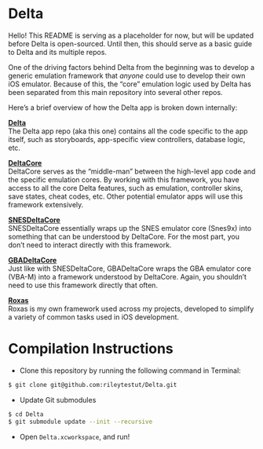 Delta
===========

Hello! This README is serving as a placeholder for now, but will be updated before Delta is open-sourced. Until then, this should serve as a basic guide to Delta and its multiple repos.

One of the driving factors behind Delta from the beginning was to develop a generic emulation framework that *anyone* could use to develop their own iOS emulator. Because of this, the “core” emulation logic used by Delta has been separated from this main repository into several other repos.

Here’s a brief overview of how the Delta app is broken down internally:

[**Delta** ](https://github.com/rileytestut/Delta)   
The Delta app repo (aka this one) contains all the code specific to the app itself, such as storyboards, app-specific view controllers, database logic, etc.

[**DeltaCore**](https://github.com/rileytestut/DeltaCore)  
DeltaCore serves as the “middle-man” between the high-level app code and the specific emulation cores. By working with this framework, you have access to all the core Delta features, such as emulation, controller skins, save states, cheat codes, etc. Other potential emulator apps will use this framework extensively.

[**SNESDeltaCore**](https://github.com/rileytestut/SNESDeltaCore)  
SNESDeltaCore essentially wraps up the SNES emulator core (Snes9x) into something that can be understood by DeltaCore. For the most part, you don’t need to interact directly with this framework.

[**GBADeltaCore**](https://github.com/rileytestut/GBADeltaCore)  
Just like with SNESDeltaCore, GBADeltaCore wraps the GBA emulator core (VBA-M) into a framework understood by DeltaCore. Again, you shouldn’t need to use this framework directly that often.

[**Roxas**](https://github.com/rileytestut/Roxas)    
Roxas is my own framework used across my projects, developed to simplify a variety of common tasks used in iOS development.

Compilation Instructions
=============
- Clone this repository by running the following command in Terminal:  
```bash
$ git clone git@github.com:rileytestut/Delta.git
```  

- Update Git submodules
```bash
$ cd Delta
$ git submodule update --init --recursive
```  

- Open `Delta.xcworkspace`, and run!
